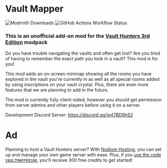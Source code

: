 # Vault Mapper
![Modrinth Downloads](https://img.shields.io/modrinth/dt/vaultmapper?style=for-the-badge&logo=modrinth&color=green)
![GitHub Actions Workflow Status](https://img.shields.io/github/actions/workflow/status/NodiumHosting/VaultMapper/build-release.yml?style=for-the-badge)

### This is an unofficial add-on mod for the [Vault Hunters 3rd Edition](https://www.curseforge.com/minecraft/modpacks/vault-hunters-1-18-2) modpack

Do you have trouble navigating the vaults and often get lost? Are you tired of having to remember the exact path you took in a vault? This mod is for you!

This mod adds an on-screen minimap showing all the rooms you have explored in the vault you're currently in as well as all special rooms added by using inscriptions on your vault crystal. Plus, there are even more features that we are planning to add in the future.

The mod is currently fully client-sided, however you should get permission from server admins and other players before using it on a server.

Development Discord Server: https://discord.gg/jq47BD9hS2

# Ad
Planning to host a Vault Hunters server? With [Nodium Hosting](https://nodiumhosting.com/), you can set up and manage your own game server with ease. Plus, if you [use the code `VAULTMAPPER300`](https://billing.nodiumhosting.com/store?voucher=VAULTMAPPER300), you'll receive 300 free credits to get started!

